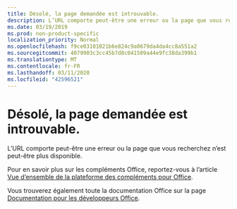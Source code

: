 ```yaml
---
title: Désolé, la page demandée est introuvable.
description: L’URL comporte peut-être une erreur ou la page que vous recherchez n’est peut-être plus disponible.
ms.date: 03/19/2019
ms.prod: non-product-specific
localization_priority: Normal
ms.openlocfilehash: f9ce03101021b6e824c9a0679da4da4cc8a551a2
ms.sourcegitcommit: 4079903c3cc45b7d8c041509a44e9fc38da399b1
ms.translationtype: MT
ms.contentlocale: fr-FR
ms.lasthandoff: 03/11/2020
ms.locfileid: "42596521"
---
```

# <a name="were-sorry-we-cant-find-the-page-you-requested"></a>Désolé, la page demandée est introuvable.

L’URL comporte peut-être une erreur ou la page que vous recherchez n’est peut-être plus disponible.  

Pour en savoir plus sur les compléments Office, reportez-vous à l’article [Vue d’ensemble de la plateforme des compléments pour Office](overview/office-add-ins.md).

Vous trouverez également toute la documentation Office sur la page [Documentation pour les développeurs Office](https://developer.microsoft.com/office/docs).
